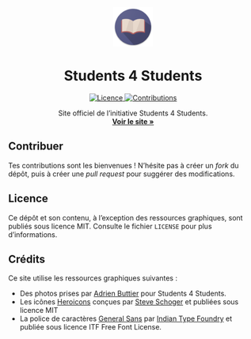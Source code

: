 <p align="center">
  <a href="https://github.com/students-4-students/students-4-students.github.io">
    <img src="assets/icons/favicon.png" alt="Logo" width="80" height="80">
  </a>

  <h1 align="center">Students 4 Students</h1>

  <p align="center">
    <a href="https://github.com/students-4-students/students-4-students.github.io/blob/main/LICENSE">
        <img src="https://img.shields.io/github/license/students-4-students/students-4-students.github.io.svg?style=flat" alt="Licence">
    </a>
    <a href="https://github.com/students-4-students/students-4-students.github.io/graphs/contributors">
        <img src="https://img.shields.io/github/contributors/students-4-students/students-4-students.github.io.svg?style=flat" alt="Contributions">
    </a>
  </p>

  <p align="center">
    Site officiel de l’initiative Students 4 Students.
    <br />
    <a href="https://s4s.fun/"><strong>Voir le site »</strong></a>
  </p>
</p>

## Contribuer
Tes contributions sont les bienvenues ! N’hésite pas à créer un *fork* du dépôt, puis à créer une *pull request* pour suggérer des modifications.

## Licence
Ce dépôt et son contenu, à l’exception des ressources graphiques, sont publiés sous licence MIT. Consulte le fichier `LICENSE` pour plus d’informations.

## Crédits

Ce site utilise les ressources graphiques suivantes :
* Des photos prises par [Adrien Buttier](https://www.instagram.com/adrienbtr.photo/) pour Students 4 Students.
* Les icônes [Heroicons](https://heroicons.com) conçues par [Steve Schoger](https://twitter.com/steveschoger) et publiées sous licence MIT
* La police de caractères [General Sans](https://www.fontshare.com/fonts/general-sans) par [Indian Type Foundry](https://www.indiantypefoundry.com) et publiée sous licence ITF Free Font License.
